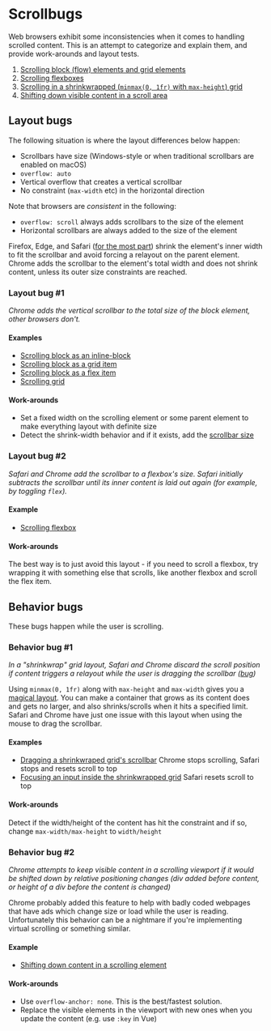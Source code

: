 Scrollbugs
==========

Web browsers exhibit some inconsistencies when it comes to handling scrolled content. This is an attempt to categorize and explain them, and provide work-arounds and layout tests.

1. [Scrolling block (flow) elements and grid elements](#layout-bug-1)
2. [Scrolling flexboxes](#layout-bug-2)
3. [Scrolling in a shrinkwrapped (`minmax(0, 1fr)` with `max-height`) grid](#behavior-bug-1)
4. [Shifting down visible content in a scroll area](#behavior-bug-2)

## Layout bugs

The following situation is where the layout differences below happen:
* Scrollbars have size (Windows-style or when traditional scrollbars are enabled on macOS)
* `overflow: auto`
* Vertical overflow that creates a vertical scrollbar
* No constraint (`max-width` etc) in the horizontal direction

Note that browsers are _consistent_ in the following:
* `overflow: scroll` always adds scrollbars to the size of the element
* Horizontal scrollbars are always added to the size of the element

Firefox, Edge, and Safari ([for the most part](#layout-bug-2)) shrink the element's inner width to fit the scrollbar and avoid forcing a relayout on the parent element. Chrome adds the scrollbar to the element's total width and does not shrink content, unless its outer size constraints are reached.

### Layout bug #1

_Chrome adds the vertical scrollbar to the total size of the block element, other browsers don't._

#### Examples

* [Scrolling block as an inline-block](http://jsfiddle.net/d3jptx5b/)
* [Scrolling block as a grid item](http://jsfiddle.net/e47g1fd9/)
* [Scrolling block as a flex item](http://jsfiddle.net/dunr72ye/)
* [Scrolling grid](http://jsfiddle.net/rmyjfaq4/)

#### Work-arounds

* Set a fixed width on the scrolling element or some parent element to make everything layout with definite size
* Detect the shrink-width behavior and if it exists, add the [scrollbar size](https://jsfiddle.net/quLjdn0p/)

### Layout bug #2

_Safari and Chrome add the scrollbar to a flexbox's size. Safari initially subtracts the scrollbar until its inner content is laid out again (for example, by toggling `flex`)._

#### Example

* [Scrolling flexbox](http://jsfiddle.net/2n7uf8g9/)

#### Work-arounds

The best way is to just avoid this layout - if you need to scroll a flexbox, try wrapping it with something else that scrolls, like another flexbox and scroll the flex item.

## Behavior bugs

These bugs happen while the user is scrolling.

### Behavior bug #1

_In a "shrinkwrap" grid layout, Safari and Chrome discard the scroll position if content triggers a relayout while the user is dragging the scrollbar ([bug](https://bugs.chromium.org/p/chromium/issues/detail?id=878571))_

Using `minmax(0, 1fr)` along with `max-height` and `max-width` gives you a [magical layout](https://www.w3.org/TR/css-grid-1/#algo-flex-tracks). You can make a container that grows as its content does and gets no larger, and also shrinks/scrolls when it hits a specified limit. Safari and Chrome have just one issue with this layout when using the mouse to drag the scrollbar.

#### Examples

* [Dragging a shrinkwraped grid's scrollbar](https://jsfiddle.net/xkza85dp/) Chrome stops scrolling, Safari stops and resets scroll to top
* [Focusing an input inside the shrinkwrapped grid](https://jsfiddle.net/9z2oxsbd/) Safari resets scroll to top

#### Work-arounds

Detect if the width/height of the content has hit the constraint and if so, change `max-width/max-height` to `width/height`

### Behavior bug #2

_Chrome attempts to keep visible content in a scrolling viewport if it would be shifted down by relative positioning changes (div added before content, or height of a div before the content is changed)_

Chrome probably added this feature to help with badly coded webpages that have ads which change size or load while the user is reading. Unfortunately this behavior can be a nightmare if you're implementing virtual scrolling or something similar.

#### Example

* [Shifting down content in a scrolling element](https://jsfiddle.net/kdwp7mzb/)

#### Work-arounds

* Use `overflow-anchor: none`. This is the best/fastest solution.
* Replace the visible elements in the viewport with new ones when you update the content (e.g. use `:key` in Vue)
